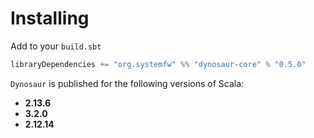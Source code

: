 # Installing

Add to your `build.sbt`

```scala
libraryDependencies += "org.systemfw" %% "dynosaur-core" % "0.5.0"
```

`Dynosaur` is published for the following versions of Scala:

- **2.13.6**
- **3.2.0**
- **2.12.14**
